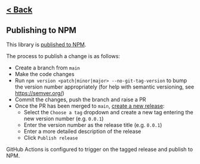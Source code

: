 [< Back](../README.md)
---

## Publishing to NPM

This library is [published to NPM](https://www.npmjs.com/package/@ministryofjustice/hmpps-connect-dps-components).

The process to publish a change is as follows:

* Create a branch from `main`
* Make the code changes
* Run `npm version <patch|minor|major> --no-git-tag-version` to bump the version number appropriately (for help with
  semantic versioning, see https://semver.org/)
* Commit the changes, push the branch and raise a PR
* Once the PR has been merged to `main`, [create a new release](https://github.com/ministryofjustice/hmpps-connect-dps-shared-items-package/releases/new):
    * Select the `Choose a tag` dropdown and create a new tag entering the new version number (e.g. `0.0.1`)
    * Enter the version number as the release title (e.g. `0.0.1`)
    * Enter a more detailed description of the release
    * Click `Publish release`

GitHub Actions is configured to trigger on the tagged release and publish to NPM.